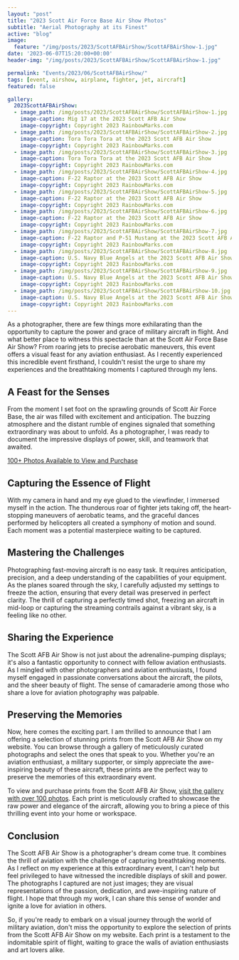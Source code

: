 ```yaml
---
layout: "post"
title: "2023 Scott Air Force Base Air Show Photos"
subtitle: "Aerial Photography at its Finest"
active: "blog"
image:
  feature: "/img/posts/2023/ScottAFBAirShow/ScottAFBAirShow-1.jpg"
date: '2023-06-07T15:20:00+00:00'
header-img: "/img/posts/2023/ScottAFBAirShow/ScottAFBAirShow-1.jpg"

permalink: "Events/2023/06/ScottAFBAirShow/"
tags: [event, airshow, airplane, fighter, jet, aircraft]
featured: false

gallery:
  2023ScottAFBAirShow:
  - image_path: /img/posts/2023/ScottAFBAirShow/ScottAFBAirShow-1.jpg
    image-caption: Mig 17 at the 2023 Scott AFB Air Show
    image-copyright: Copyright 2023 RainbowMarks.com
  - image_path: /img/posts/2023/ScottAFBAirShow/ScottAFBAirShow-2.jpg
    image-caption: Tora Tora Tora at the 2023 Scott AFB Air Show
    image-copyright: Copyright 2023 RainbowMarks.com
  - image_path: /img/posts/2023/ScottAFBAirShow/ScottAFBAirShow-3.jpg
    image-caption: Tora Tora Tora at the 2023 Scott AFB Air Show
    image-copyright: Copyright 2023 RainbowMarks.com
  - image_path: /img/posts/2023/ScottAFBAirShow/ScottAFBAirShow-4.jpg
    image-caption: F-22 Raptor at the 2023 Scott AFB Air Show
    image-copyright: Copyright 2023 RainbowMarks.com
  - image_path: /img/posts/2023/ScottAFBAirShow/ScottAFBAirShow-5.jpg
    image-caption: F-22 Raptor at the 2023 Scott AFB Air Show
    image-copyright: Copyright 2023 RainbowMarks.com
  - image_path: /img/posts/2023/ScottAFBAirShow/ScottAFBAirShow-6.jpg
    image-caption: F-22 Raptor at the 2023 Scott AFB Air Show
    image-copyright: Copyright 2023 RainbowMarks.com
  - image_path: /img/posts/2023/ScottAFBAirShow/ScottAFBAirShow-7.jpg
    image-caption: F-22 Raptor and P-51 Mustang at the 2023 Scott AFB Air Show
    image-copyright: Copyright 2023 RainbowMarks.com
  - image_path: /img/posts/2023/ScottAFBAirShow/ScottAFBAirShow-8.jpg
    image-caption: U.S. Navy Blue Angels at the 2023 Scott AFB Air Show
    image-copyright: Copyright 2023 RainbowMarks.com
  - image_path: /img/posts/2023/ScottAFBAirShow/ScottAFBAirShow-9.jpg
    image-caption: U.S. Navy Blue Angels at the 2023 Scott AFB Air Show
    image-copyright: Copyright 2023 RainbowMarks.com
  - image_path: /img/posts/2023/ScottAFBAirShow/ScottAFBAirShow-10.jpg
    image-caption: U.S. Navy Blue Angels at the 2023 Scott AFB Air Show
    image-copyright: Copyright 2023 RainbowMarks.com
---
```

As a photographer, there are few things more exhilarating than the opportunity to capture the power and grace of military aircraft in flight. And what better place to witness this spectacle than at the Scott Air Force Base Air Show? From roaring jets to precise aerobatic maneuvers, this event offers a visual feast for any aviation enthusiast. As I recently experienced this incredible event firsthand, I couldn't resist the urge to share my experiences and the breathtaking moments I captured through my lens.

## A Feast for the Senses
From the moment I set foot on the sprawling grounds of Scott Air Force Base, the air was filled with excitement and anticipation. The buzzing atmosphere and the distant rumble of engines signaled that something extraordinary was about to unfold. As a photographer, I was ready to document the impressive displays of power, skill, and teamwork that awaited.

[100+ Photos Available to View and Purchase](https://photos.rainbowmarks.com/2023/Aircraft/2023-Scott-Air-Force-Base-Air-Show/)

## Capturing the Essence of Flight
With my camera in hand and my eye glued to the viewfinder, I immersed myself in the action. The thunderous roar of fighter jets taking off, the heart-stopping maneuvers of aerobatic teams, and the graceful dances performed by helicopters all created a symphony of motion and sound. Each moment was a potential masterpiece waiting to be captured.

## Mastering the Challenges
Photographing fast-moving aircraft is no easy task. It requires anticipation, precision, and a deep understanding of the capabilities of your equipment. As the planes soared through the sky, I carefully adjusted my settings to freeze the action, ensuring that every detail was preserved in perfect clarity. The thrill of capturing a perfectly timed shot, freezing an aircraft in mid-loop or capturing the streaming contrails against a vibrant sky, is a feeling like no other.

## Sharing the Experience
The Scott AFB Air Show is not just about the adrenaline-pumping displays; it's also a fantastic opportunity to connect with fellow aviation enthusiasts. As I mingled with other photographers and aviation enthusiasts, I found myself engaged in passionate conversations about the aircraft, the pilots, and the sheer beauty of flight. The sense of camaraderie among those who share a love for aviation photography was palpable.

## Preserving the Memories
Now, here comes the exciting part. I am thrilled to announce that I am offering a selection of stunning prints from the Scott AFB Air Show on my website. You can browse through a gallery of meticulously curated photographs and select the ones that speak to you. Whether you're an aviation enthusiast, a military supporter, or simply appreciate the awe-inspiring beauty of these aircraft, these prints are the perfect way to preserve the memories of this extraordinary event.

To view and purchase prints from the Scott AFB Air Show, [visit the gallery with over 100 photos](https://photos.rainbowmarks.com/2023/Aircraft/2023-Scott-Air-Force-Base-Air-Show/). Each print is meticulously crafted to showcase the raw power and elegance of the aircraft, allowing you to bring a piece of this thrilling event into your home or workspace.

## Conclusion
The Scott AFB Air Show is a photographer's dream come true. It combines the thrill of aviation with the challenge of capturing breathtaking moments. As I reflect on my experience at this extraordinary event, I can't help but feel privileged to have witnessed the incredible displays of skill and power. The photographs I captured are not just images; they are visual representations of the passion, dedication, and awe-inspiring nature of flight. I hope that through my work, I can share this sense of wonder and ignite a love for aviation in others.

So, if you're ready to embark on a visual journey through the world of military aviation, don't miss the opportunity to explore the selection of prints from the Scott AFB Air Show on my website. Each print is a testament to the indomitable spirit of flight, waiting to grace the walls of aviation enthusiasts and art lovers alike.

